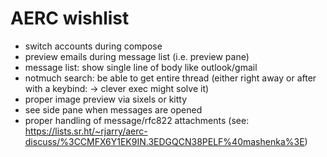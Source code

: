 # AERC wishlist

- switch accounts during compose
- preview emails during message list (i.e. preview pane)
- message list: show single line of body like outlook/gmail
- notmuch search: be able to get entire thread (either right away or after with a keybind: -> clever exec might solve it)
- proper image preview via sixels or kitty
- see side pane when messages are opened
- proper handling of message/rfc822 attachments (see: https://lists.sr.ht/~rjarry/aerc-discuss/%3CCMFX6Y1EK9IN.3EDGQCN38PELF%40mashenka%3E)
